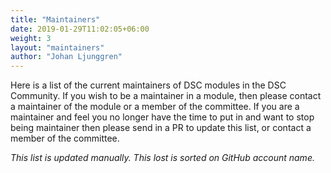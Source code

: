 ```yaml
---
title: "Maintainers"
date: 2019-01-29T11:02:05+06:00
weight: 3
layout: "maintainers"
author: "Johan Ljunggren"
---
```


Here is a list of the current maintainers of DSC modules in the DSC Community.
If you wish to be a maintainer in a module, then please contact a maintainer
of the module or a member of the committee. If you are a maintainer and feel
you no longer have the time to put in and want to stop being maintainer
then please send in a PR to update this list, or contact a member of the
committee.

*This list is updated manually. This lost is sorted on GitHub account name.*
